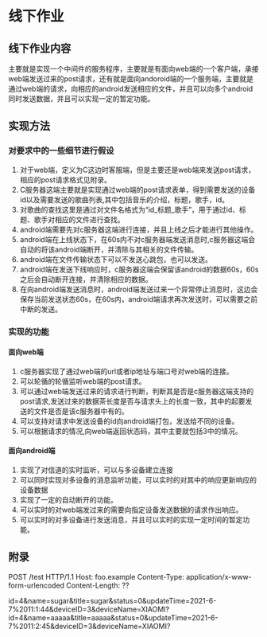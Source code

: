 # 线下作业

## 线下作业内容

主要就是实现一个中间件的服务程序，主要就是有面向web端的一个客户端，承接web端发送过来的post请求，还有就是面向andoroid端的一个服务端，主要就是通过web端的请求，向相应的android发送相应的文件，并且可以向多个android同时发送数据，并且可以实现一定的暂定功能。


## 实现方法

### 对要求中的一些细节进行假设

1. 对于web端，定义为C这边时客服端，但是主要还是web端来发送post请求，相应的post请求格式见附录。
2. C服务器这端主要就是实现通过web端的post请求表单，得到需要发送的设备id以及需要发送的歌曲列表,其中包括音乐的介绍，标题，歌手，id。
3. 对歌曲的查找这里是通过对文件名格式为“id_标题_歌手”，用于通过id、标题、歌手对相应的文件进行查找。
4. android端需要先对c服务器这端进行连接，并且上线之后才能进行其他操作。
5. android端在上线状态下，在60s内不对c服务器端发送消息时,c服务器这端会自动的将该android端断开，并清除与其相关的文件传输。
6. android端在文件传输状态下可以不发送心跳包，也可以发送。
7. android端在发送下线响应时，c服务器这端会保留该android的数据60s，60s之后会自动断开连接，并清除相应的数据。
8. 在向android端发送消息时，android端发送过来一个异常停止消息时，这边会保存当前发送状态60s，在60s内，android端请求再次发送时，可以需要之前中断的发送。

### 实现的功能

#### 面向web端

1. c服务器实现了通过web端的url或者ip地址与端口号对web端的连接。
2. 可以轮循的轮循监听web端的post请求。
3. 可以通过web端发送过来的请求进行判断，判断其是否是c服务器这端支持的post请求,发送过来的数据茶长度是否与请求头上的长度一致，其中的起要发送的文件是否是该c服务器中有的。
4. 可以支持对请求中发送设备的id向android端打包，发送给不同的设备。
5. 可以根据请求的情况,向web端返回状态码，其中主要就包括3中的情况。

#### 面向android端
1. 实现了对信道的实时监听，可以与多设备建立连接
2. 可以同时实现对多设备的消息监听功能，可以实时的对其中的响应更新响应的设备数据
3. 实现了一定的自动断开的功能。
4. 可以实时的对web端发过来的需要向指定设备发送数据的请求作出响应。
5. 可以实时的对多设备进行发送消息，并且可以实时的实现一定时间的暂定功能。

## 附录

POST /test HTTP/1.1
Host: foo.example
Content-Type: application/x-www-form-urlencoded
Content-Length: ??

id=4&name=sugar&title=sugar&status=0&updateTime=2021-6-7%2011:1:44&deviceID=3&deviceName=XIAOMI?id=4&name=aaaaa&title=aaaaa&status=0&updateTime=2021-6-7%2011:2:45&deviceID=3&deviceName=XIAOMI?

